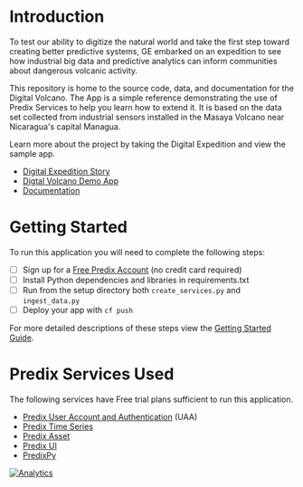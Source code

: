 
# Introduction

To test our ability to digitize the natural world and take the first step
toward creating better predictive systems, GE embarked on an expedition to see
how industrial big data and predictive analytics can inform communities about
dangerous volcanic activity.

This repository is home to the source code, data, and documentation for the
Digital Volcano.  The App is a simple reference demonstrating the use of Predix
Services to help you learn how to extend it.  It is based on the data set
collected from industrial sensors installed in the Masaya Volcano near
Nicaragua's capital Managua.

Learn more about the project by taking the Digital Expedition and view the
sample app.

- [Digital Expedition Story][story]
- [Digtal Volcano Demo App][volcanoapp]
- [Documentation][docs]

# Getting Started

To run this application you will need to complete the following steps:

- [ ] Sign up for a [Free Predix Account][signup] (no credit card required)
- [ ] Install Python dependencies and libraries in requirements.txt
- [ ] Run from the setup directory both `create_services.py` and `ingest_data.py`
- [ ] Deploy your app with `cf push`

For more detailed descriptions of these steps view the [Getting Started Guide][quickstart].

# Predix Services Used

The following services have Free trial plans sufficient to run this
application.

- [Predix User Account and Authentication][uaa] (UAA)
- [Predix Time Series][timeseries]
- [Predix Asset][asset]
- [Predix UI][ui]
- [PredixPy][predixpy]


[![Analytics](https://ga-beacon.appspot.com/UA-82773213-1/predix-sdks/readme?pixel)](https://github.com/PredixDev)

[story]: https://ge.com/digitalvolcano
[volcanoapp]: https://predix-volcano.run.aws-usw02-pr.ice.predix.io
[docs]: https://predix-volcano.run.aws-usw02-pr.ice.predix.io/docs
[quickstart]: https://predix-volcano.run.aws-usw02-pr.ice.predix.io/docs/html/quickstart/index.html
[signup]: https://www.predix.io/registration/
[uaa]: https://www.predix.io/services/service.html?id=1172
[timeseries]: https://www.predix.io/services/service.html?id=1177
[asset]: https://www.predix.io/services/service.html?id=1171
[ui]: https://www.predix-ui.com/#/home/
[predixpy]:Include://github.com/predixpy/predixpy 
